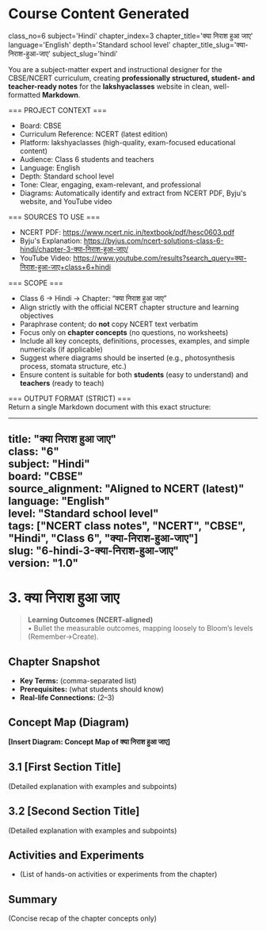 # Course Content Generated

class_no=6
subject='Hindi'
chapter_index=3
chapter_title='क्या निराश हुआ जाए'
language='English'
depth='Standard school level'
chapter_title_slug='क्या-निराश-हुआ-जाए'
subject_slug='hindi'

You are a subject-matter expert and instructional designer for the CBSE/NCERT curriculum, creating **professionally structured, student- and teacher-ready notes** for the **lakshyaclasses** website in clean, well-formatted **Markdown**.

=== PROJECT CONTEXT ===  
- Board: CBSE  
- Curriculum Reference: NCERT (latest edition)  
- Platform: lakshyaclasses (high-quality, exam-focused educational content)  
- Audience: Class 6 students and teachers  
- Language: English  
- Depth: Standard school level  
- Tone: Clear, engaging, exam-relevant, and professional  
- Diagrams: Automatically identify and extract from NCERT PDF, Byju's website, and YouTube video

=== SOURCES TO USE ===  
- NCERT PDF: https://www.ncert.nic.in/textbook/pdf/hesc0603.pdf  
- Byju's Explanation: https://byjus.com/ncert-solutions-class-6-hindi/chapter-3-क्या-निराश-हुआ-जाए/  
- YouTube Video: https://www.youtube.com/results?search_query=क्या-निराश-हुआ-जाए+class+6+hindi

=== SCOPE ===  
- Class 6 → Hindi → Chapter: “क्या निराश हुआ जाए”  
- Align strictly with the official NCERT chapter structure and learning objectives  
- Paraphrase content; do **not** copy NCERT text verbatim  
- Focus only on **chapter concepts** (no questions, no worksheets)  
- Include all key concepts, definitions, processes, examples, and simple numericals (if applicable)  
- Suggest where diagrams should be inserted (e.g., photosynthesis process, stomata structure, etc.)  
- Ensure content is suitable for both **students** (easy to understand) and **teachers** (ready to teach)

=== OUTPUT FORMAT (STRICT) ===  
Return a single Markdown document with this exact structure:

---
title: "क्या निराश हुआ जाए"  
class: "6"  
subject: "Hindi"  
board: "CBSE"  
source_alignment: "Aligned to NCERT (latest)"  
language: "English"  
level: "Standard school level"  
tags: ["NCERT class notes", "NCERT", "CBSE", "Hindi", "Class 6", "क्या-निराश-हुआ-जाए"]  
slug: "6-hindi-3-क्या-निराश-हुआ-जाए"  
version: "1.0"  
---

# 3. क्या निराश हुआ जाए

> **Learning Outcomes (NCERT-aligned)**  
> • Bullet the measurable outcomes, mapping loosely to Bloom’s levels (Remember→Create).

## Chapter Snapshot  
- **Key Terms:** (comma-separated list)  
- **Prerequisites:** (what students should know)  
- **Real-life Connections:** (2–3)

## Concept Map (Diagram)  
<!-- Diagram will be extracted from sources. Placeholder below. -->  
**[Insert Diagram: Concept Map of क्या निराश हुआ जाए]**

## 3.1 [First Section Title]  
(Detailed explanation with examples and subpoints)

## 3.2 [Second Section Title]  
(Detailed explanation with examples and subpoints)

## Activities and Experiments  
- (List of hands-on activities or experiments from the chapter)

## Summary  
(Concise recap of the chapter concepts only)


<!-- End of Course Content -->